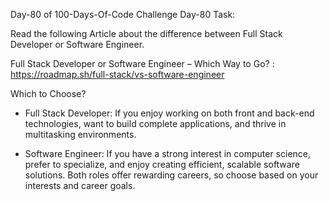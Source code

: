 Day-80 of 100-Days-Of-Code Challenge
Day-80 Task:

Read the following Article about the difference between Full Stack Developer or Software Engineer.

Full Stack Developer or Software Engineer – Which Way to Go? : https://roadmap.sh/full-stack/vs-software-engineer


Which to Choose?

* Full Stack Developer: If you enjoy working on both front and back-end technologies, want to build complete applications, and thrive in multitasking environments.

* Software Engineer: If you have a strong interest in computer science, prefer to specialize, and enjoy creating efficient, scalable software solutions.
Both roles offer rewarding careers, so choose based on your interests and career goals.